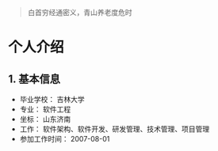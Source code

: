 > 白首穷经通密义，青山养老度危时

# 个人介绍

## 1. 基本信息

* 毕业学校： 吉林大学
* 专业：    软件工程
* 坐标：    山东济南
* 工作：    软件架构、软件开发、研发管理、技术管理、项目管理
* 参加工作时间： 2007-08-01


